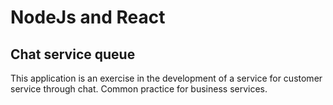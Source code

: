 # NodeJs and React
## Chat service queue

This application is an exercise in the development of a service for customer service through chat. Common practice for business services.
